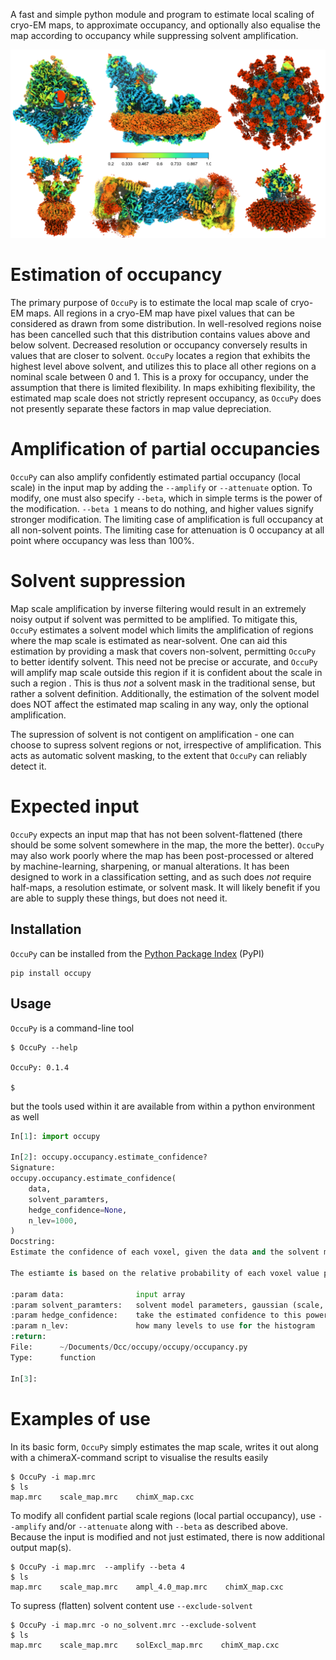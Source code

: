 A fast and simple python module and program to estimate local scaling of cryo-EM maps, to approximate 
occupancy, and optionally also equalise the map according to occupancy while suppressing solvent amplification.

![image](resources/cover.png)


# Estimation of occupancy 
The primary purpose of `OccuPy` is to estimate the local map scale of cryo-EM maps. All regions in a cryo-EM map 
have pixel values that can be considered as drawn from some distribution. In well-resolved regions noise has been 
cancelled such that this distribution contains values above and below solvent. Decreased resolution or occupancy 
conversely results in values that are closer to solvent. `OccuPy` locates a region that exhibits the highest level 
above solvent, and utilizes this to place all other regions on a nominal scale between 0 and 1. This is a proxy for 
occupancy, under the assumption that there is limited flexibility. In maps exhibiting flexibility, the estimated 
map scale does not strictly represent occupancy, as `OccuPy` does not presently separate these factors in map value 
depreciation.

# Amplification of partial occupancies 
`OccuPy` can also amplify confidently estimated partial occupancy (local scale) in the input map by adding the 
`--amplify` or `--attenuate` option. To modify, one must also specify `--beta`, which in simple terms is the power 
of the modification. `--beta 1` means to do nothing, and higher values signify stronger modification. The limiting 
case of amplification is full occupancy at all non-solvent points. The limiting case for attenuation is 0 
occupancy at all point where occupancy was less than 100%.

# Solvent suppression 
Map scale amplification by inverse filtering would result in an extremely noisy output if solvent was permitted to 
be amplified. To mitigate this, `OccuPy` estimates a solvent model which limits the amplification of regions where 
the map scale is estimated as near-solvent. One can aid this estimation by providing a mask that covers non-solvent, 
permitting `OccuPy` to better identify solvent. This need not be precise or accurate, and `OccuPy` will amplify map 
scale outside this region if it is confident about the scale in such a region . This is thus *not* a solvent mask in 
the traditional sense, but rather a solvent definition. Additionally, the estimation of the solvent model does NOT 
affect the estimated map scaling in any way, only the optional amplification.

The supression of solvent is not contigent on amplification - one can choose to supress solvent regions or not, 
irrespective of amplification. This acts as automatic solvent masking, to the extent that  `OccuPy` can reliably 
detect it.

# Expected input 
`OccuPy` expects an input map that has not been solvent-flattened (there should be some solvent somewhere in the map, 
the more the better). `OccuPy` may also work poorly where the map has been post-processed or altered by machine-learning, sharpening, or manual alterations. It has been designed to work in a classification setting, and as such does *not* 
require half-maps, a resolution estimate, or solvent mask. It will likely benefit if you are able to supply these 
things, but does not need it. 

## Installation
`OccuPy` can be installed from the [Python Package Index](https://pypi.org/) (PyPI)

```shell
pip install occupy
```

## Usage

`OccuPy` is a command-line tool 

```shell
$ OccuPy --help

OccuPy: 0.1.4

$
```

but the tools used within it are available from within a python environment as well

```python
In[1]: import occupy

In[2]: occupy.occupancy.estimate_confidence?                                                                                            
Signature:
occupy.occupancy.estimate_confidence(
    data,
    solvent_paramters,
    hedge_confidence=None,
    n_lev=1000,
)
Docstring:
Estimate the confidence of each voxel, given the data and the solvent model

The estiamte is based on the relative probability of each voxel value pertaining to non-solvent or solvenr model

:param data:                input array
:param solvent_paramters:   solvent model parameters, gaussian (scale, mean, var)
:param hedge_confidence:    take the estimated confidence to this power to hedge
:param n_lev:               how many levels to use for the histogram
:return:
File:      ~/Documents/Occ/occupy/occupy/occupancy.py
Type:      function

In[3]:

```

# Examples of use 

In its basic form, `OccuPy` simply estimates the map scale, writes it out along with a chimeraX-command script to 
visualise the results easily

```shell
$ OccuPy -i map.mrc 
$ ls  
map.mrc    scale_map.mrc    chimX_map.cxc
```

To modify all confident partial scale regions (local partial occupancy), use `--amplify` and/or  `--attenuate` 
along with `--beta` as described above. Because the input is modified and not just estimated, there is now additional 
output map(s). 
```shell
$ OccuPy -i map.mrc  --amplify --beta 4 
$ ls  
map.mrc    scale_map.mrc    ampl_4.0_map.mrc    chimX_map.cxc
```

To supress (flatten) solvent content use `--exclude-solvent`
```shell
$ OccuPy -i map.mrc -o no_solvent.mrc --exclude-solvent 
$ ls  
map.mrc    scale_map.mrc    solExcl_map.mrc    chimX_map.cxc


```


